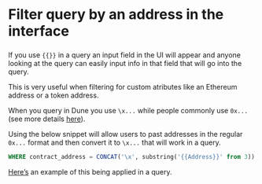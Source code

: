 # Filter query by an address in the interface

###  <a id="Filter-query-by-an-address-in-the-interface"></a>

If you use `{{}}` in a query an input field in the UI will appear and anyone looking at the query can easily input info in that field that will go into the query.

This is very useful when filtering for custom atributes like an Ethereum address or a token address.

When you query in Dune you use `\x...` while people commonly use `0x...` \(see more details [here](https://hackmd.io/k71ZUSTxQVKGqOcvR6OXnw?view#Using-Inline-Ethereum-addresses)\).

Using the below snippet will allow users to past addresses in the regular `0x...` format and then convert it to `\x...` that will work in a query.

```sql
WHERE contract_address = CONCAT('\x', substring('{{Address}}' from 3))::bytea
```

[Here’s](https://explore.dune.xyz/queries/10505/source?p_Address=0x37236cd05b34cc79d3715af2383e96dd7443dcf1#20880) an example of this being applied in a query.

